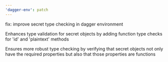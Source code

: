 ```yaml
---
'dagger-env': patch
---
```


fix: improve secret type checking in dagger environment

Enhances type validation for secret objects by adding function type checks for 'id' and 'plaintext' methods

Ensures more robust type checking by verifying that secret objects not only have the required properties but also that those properties are functions
